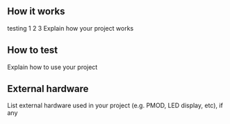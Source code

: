 <!---

This file is used to generate your project datasheet. Please fill in the information below and delete any unused
sections.

You can also include images in this folder and reference them in the markdown. Each image must be less than
512 kb in size, and the combined size of all images must be less than 1 MB.
-->

## How it works
testing 1 2 3
Explain how your project works

## How to test

Explain how to use your project

## External hardware

List external hardware used in your project (e.g. PMOD, LED display, etc), if any

